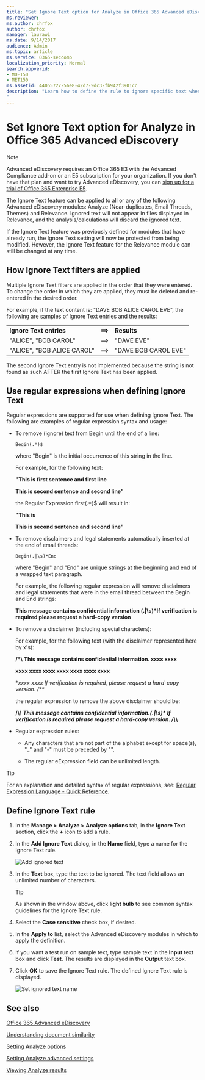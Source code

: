 ```yaml
---
title: "Set Ignore Text option for Analyze in Office 365 Advanced eDiscovery"
ms.reviewer: 
ms.author: chrfox
author: chrfox
manager: laurawi
ms.date: 9/14/2017
audience: Admin
ms.topic: article
ms.service: O365-seccomp
localization_priority: Normal
search.appverid: 
- MOE150
- MET150
ms.assetid: 44055727-56e8-42d7-9dc3-fb942f3901cc
description: "Learn how to define the rule to ignore specific text when using the Analyze and Process modules in Office 365 Advanced eDiscovery. 
"
---
```


# Set Ignore Text option for Analyze in Office 365 Advanced eDiscovery

> [!NOTE]
> Advanced eDiscovery requires an Office 365 E3 with the Advanced Compliance add-on or an E5 subscription for your organization. If you don't have that plan and want to try Advanced eDiscovery, you can [sign up for a trial of Office 365 Enterprise E5](https://go.microsoft.com/fwlink/p/?LinkID=698279). 
  
The Ignore Text feature can be applied to all or any of the following Advanced eDiscovery modules: Analyze (Near-duplicates, Email Threads, Themes) and Relevance. Ignored text will not appear in files displayed in Relevance, and the analysis/calculations will discard the ignored text.
  
If the Ignore Text feature was previously defined for modules that have already run, the Ignore Text setting will now be protected from being modified. However, the Ignore Text feature for the Relevance module can still be changed at any time.
  
## How Ignore Text filters are applied

Multiple Ignore Text filters are applied in the order that they were entered. To change the order in which they are applied, they must be deleted and re-entered in the desired order.
  
For example, if the text content is: "DAVE BOB ALICE CAROL EVE", the following are samples of Ignore Text entries and the results:
  
||||
|:-----|:-----|:-----|
|**Ignore Text entries** <br/> |**==\>** <br/> |**Results** <br/> |
|"ALICE", "BOB CAROL"  <br/> |==\>  <br/> |"DAVE EVE"  <br/> |
|"ALICE", "BOB ALICE CAROL"  <br/> |==\>  <br/> |"DAVE BOB CAROL EVE"  <br/> |
   
The second Ignore Text entry is not implemented because the string is not found as such AFTER the first Ignore Text has been applied.
  
## Use regular expressions when defining Ignore Text

Regular expressions are supported for use when defining Ignore Text. The following are examples of regular expression syntax and usage:
  
- To remove (ignore) text from Begin until the end of a line:
    
     `Begin(.*)$`
    
    where "Begin" is the initial occurrence of this string in the line.
    
    For example, for the following text:
    
    **"This is first sentence and first line**
    
    **This is second sentence and second line"**
    
    the Regular Expression first(.\*)$ will result in:
    
    **"This is**
    
    **This is second sentence and second line"**
    
- To remove disclaimers and legal statements automatically inserted at the end of email threads:
    
     `Begin(.|\s)*End`
    
    where "Begin" and "End" are unique strings at the beginning and end of a wrapped text paragraph. 
    
    For example, the following regular expression will remove disclaimers and legal statements that were in the email thread between the Begin and End strings:
    
    **This message contains confidential information (.|\s)\*If verification is required please request a hard-copy version**
    
- To remove a disclaimer (including special characters): 
    
    For example, for the following text (with the disclaimer represented here by x's): 
    
    **/\*\ This message contains confidential information. xxxx xxxx**
    
    **xxxx xxxx xxxx xxxx xxxx xxxx xxxx**
    
    **xxxx xxxx If verification is required, please request a hard-copy version. /\*\**
    
    the regular expression to remove the above disclaimer should be: 
    
    **\/\\*\\ This message contains confidential information\.(.|\s)\* If verification is required please request a hard-copy version\. \/\\*\\**
    
- Regular expression rules:
    
  - Any characters that are not part of the alphabet except for space(s), "_" and "-" must be preceded by "\".
    
  - The regular eExpression field can be unlimited length.
    
> [!TIP]
> For an explanation and detailed syntax of regular expressions, see: [Regular Expression Language - Quick Reference](https://msdn.microsoft.com/en-us/library/az24scfc%28v=vs.110%29.aspx). 
  
## Define Ignore Text rule

1. In the **Manage \> Analyze \> Analyze options** tab, in the **Ignore Text** section, click the **+** icon to add a rule. 
    
2. In the **Add Ignore Text** dialog, in the **Name** field, type a name for the Ignore Text rule. 
    
    ![Add ignored text](media/98e5129b-2667-4692-86fa-2d0117187a7f.png)
  
3. In the **Text** box, type the text to be ignored. The text field allows an unlimited number of characters. 
    
    > [!TIP]
    > As shown in the window above, click **light bulb** to see common syntax guidelines for the Ignore Text rule. 
  
4. Select the **Case sensitive** check box, if desired. 
    
5. In the **Apply to** list, select the Advanced eDiscovery modules in which to apply the definition. 
    
6. If you want a test run on sample text, type sample text in the **Input** text box and click **Test**. The results are displayed in the **Output** text box. 
    
7. Click **OK** to save the Ignore Text rule. The defined Ignore Text rule is displayed. 
    
    ![Set ignored text name](media/3a788ac3-4a1c-46c9-89bd-7ff32d68ce23.png)
  
## See also

[Office 365 Advanced eDiscovery](office-365-advanced-ediscovery.md)
  
[Understanding document similarity](understand-document-similarity-in-advanced-ediscovery.md)
  
[Setting Analyze options](set-analyze-options-in-advanced-ediscovery.md)
  
[Setting Analyze advanced settings](set-analyze-advanced-settings-in-advanced-ediscovery.md)
  
[Viewing Analyze results](view-analyze-results-in-advanced-ediscovery.md)

